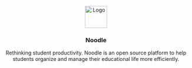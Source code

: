 <div align="center">
  <img src="https://raw.githubusercontent.com/ixahmedxi/noodle/main/apps/client/public/brand.png" alt="Logo" width="60px" height="60px" />
  <h3 align="center">Noodle</h3>
  <p align="center">Rethinking student productivity. Noodle is an open source platform to help students organize and manage their educational life more efficiently.</p>
</div>
